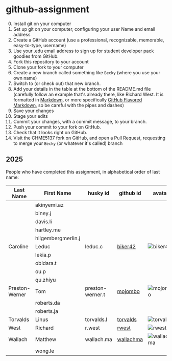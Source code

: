 # github-assignment

0. Install git on your computer
0. Set up git on your computer, configuring your user Name and email address
0. Create a GitHub account (use a professional, recognizable, memorable, easy-to-type, username)
0. Use your .edu email address to sign up for student developer pack goodies from GitHub.
1. Fork this repository to your account
2. Clone your fork to your computer
2. Create a new branch called something like `Becky` (where you use your own name)
2. Switch to (or check out) that new branch.
3. Add your details in the table at the bottom of the README.md file (carefully follow an example that's already there, like Richard West. It is formatted in [Markdown](https://www.markdownguide.org/), or more specifically [GitHub Flavored Markdown](https://docs.github.com/en/get-started/writing-on-github/getting-started-with-writing-and-formatting-on-github/basic-writing-and-formatting-syntax), so be careful with the pipes and dashes)
4. Save your changes
5. Stage your edits
6. Commit your changes, with a commit message, to your branch.
7. Push your commit to your fork on GitHub.
7. Check that it looks right on GitHub.
8. Visit the CHME5137 fork on GitHub, and open a Pull Request, requesting to merge your `Becky` (or whatever it's called) branch


## 2025

People who have completed this assignment, in alphabetical order of last name:

Last Name | First Name | husky id   | github id | avatar
----------|------------|------------|-----------|---------
   |   | akinyemi.az        |   |     
   |   | biney.j        |   |     
   |   | davis.li        |   |     
   |   | hartley.me        |   |     
   |   | hilgembergmerlin.j        |   |     
Caroline   | Leduc  | leduc.c        | [biker42](https://github.com/biker42)   | ![biker42](https://github.com/biker42.png?size=40)     
   |   | lekia.p        |   |     
   |   | obidara.t        |   |     
   |   | ou.p        |   |     
   |   | qu.zhiyu        |   |     
Preston-Werner    | Tom       | preston-werner.t | [mojombo](https://github.com/mojombo) | ![mojombo](https://github.com/mojombo.png?size=40) 
   |   | roberts.da        |   |     
   |   | roberts.ja        |   |     
Torvalds   | Linus      | torvalds.l      | [torvalds](https://github.com/torvalds) | ![torvalds](https://github.com/torvalds.png?size=40)
West      | Richard    | r.west     | [rwest](https://github.com/rwest)         | ![rwest](https://github.com/rwest.png?size=40)
Wallach   | Matthew  | wallach.ma        | [wallachma](https://github.com/wallachma)  | ![wallachma](https://github.com/wallachma.png?size=40)    
   |   | wong.le        |   |     
